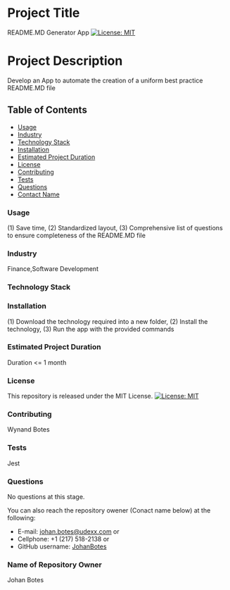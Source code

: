 
# Project Title 
README.MD Generator App 
[![License: MIT](https://img.shields.io/badge/License-MIT-blue.svg)](https://opensource.org/licenses/MIT)

# Project Description
Develop an App to automate the creation of a uniform best practice README.MD file

## Table of Contents
* [Usage](#Usage)
* [Industry](#Industry)
* [Technology Stack](#Technology-Stack)
* [Installation](#Installation)
* [Estimated Project Duration](#Estimated-Project-Duration)
* [License](#License)
* [Contributing](#Contributing)
* [Tests](#Tests)
* [Questions](#Questions)
* [Contact Name](#Contact-Name)

### Usage
(1) Save time, (2) Standardized layout, (3) Comprehensive list of questions to ensure completeness of the README.MD file

### Industry
Finance,Software Development

### Technology Stack


### Installation
(1) Download the technology required into a new folder, (2) Install the technology, (3) Run the app with the provided commands

### Estimated Project Duration
Duration <= 1 month

### License
This repository is released under the MIT License. 
[![License: MIT](https://img.shields.io/badge/License-MIT-blue.svg)](https://opensource.org/licenses/MIT)

### Contributing
Wynand Botes 

### Tests
Jest

### Questions
No questions at this stage.

You can also reach the repository owener (Conact name below) at the following: 
- E-mail: johan.botes@udexx.com or
- Cellphone:  +1 (217) 518-2138 or 
- GitHub username:  [JohanBotes](https://github.com/JohanBotes/)

### Name of Repository Owner
Johan Botes
    